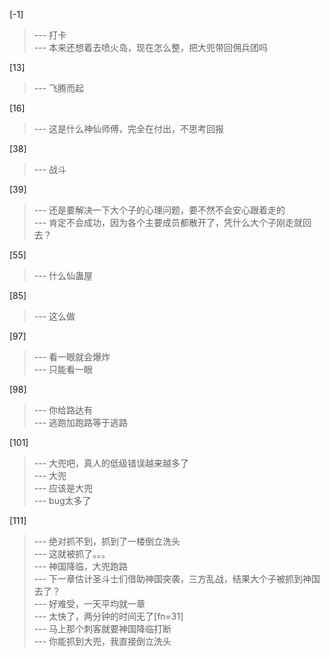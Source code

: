 
[-1] 
>--- 打卡<br>
>--- 本来还想着去喷火岛，现在怎么整，把大兜带回佣兵团吗<br>

[13] 
>--- 飞腾而起<br>

[16] 
>--- 这是什么神仙师傅，完全在付出，不思考回报<br>

[38] 
>--- 战斗<br>

[39] 
>--- 还是要解决一下大个子的心理问题，要不然不会安心跟着走的<br>
>--- 肯定不会成功，因为各个主要成员都散开了，凭什么大个子刚走就回去？<br>

[55] 
>--- 什么仙蛊屋<br>

[85] 
>--- 这么做<br>

[97] 
>--- 看一眼就会爆炸<br>
>--- 只能看一眼<br>

[98] 
>--- 你给路达有<br>
>--- 逃跑加跑路等于逃路<br>

[101] 
>--- 大兜吧，真人的低级错误越来越多了<br>
>--- 大兜<br>
>--- 应该是大兜<br>
>--- bug太多了<br>

[111] 
>--- 绝对抓不到，抓到了一楼倒立洗头<br>
>--- 这就被抓了。。。<br>
>--- 神国降临，大兜跑路<br>
>--- 下一章估计圣斗士们借助神国突袭，三方乱战，结果大个子被抓到神国去了？<br>
>--- 好难受，一天平均就一章<br>
>--- 太快了，两分钟的时间无了[fn=31]<br>
>--- 马上那个刺客就要神国降临打断<br>
>--- 你能抓到大兜，我直接倒立洗头<br>
